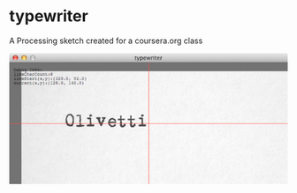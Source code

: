typewriter
==========

A Processing sketch created for a coursera.org class

![typewriter](/screenshot.jpg "Screenshot of typewriter")